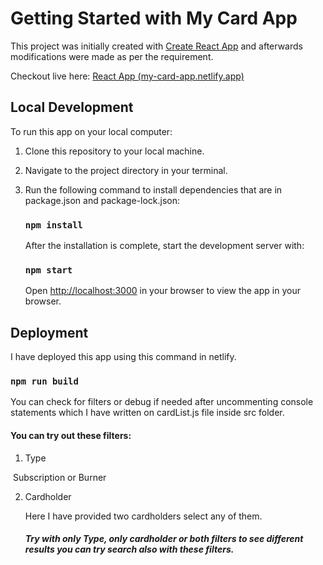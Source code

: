 # Getting Started with My Card App

This project was initially created with [Create React App](https://github.com/facebook/create-react-app) and afterwards modifications were made as per the requirement.

Checkout live here: [React App (my-card-app.netlify.app)](https://my-card-app.netlify.app/)

## Local Development

To run this app on your local computer:

1. Clone this repository to your local machine.

2. Navigate to the project directory in your terminal.

3. Run the following command to install dependencies that are in package.json and package-lock.json:

   ### `npm install`

   After the installation is complete, start the development server with:

   ### `npm start`

   Open [http://localhost:3000](http://localhost:3000/) in your browser to view the app in your browser.

## Deployment

I have deployed this app using this command in netlify.

### `npm run build`

You can check for filters or debug if needed after uncommenting console statements which I have written on cardList.js file inside src folder.

#### You can try out these filters:

1. Type

​		Subscription or Burner

2. Cardholder

   Here I have provided two cardholders select any of them.

   ##### Try with only Type, only cardholder or both filters to see different results you can try search also with these filters.

   






